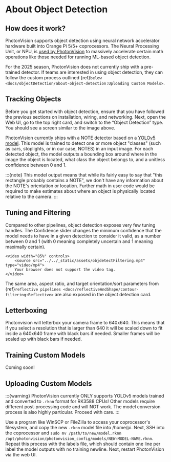 # About Object Detection

## How does it work?

PhotonVision supports object detection using neural network accelerator hardware built into Orange Pi 5/5+ coprocessors. The Neural Processing Unit, or NPU, is [used by PhotonVision](https://github.com/PhotonVision/rknn_jni/tree/main) to massively accelerate certain math operations like those needed for running ML-based object detection.

For the 2025 season, PhotonVision does not currently ship with a pre-trained detector.  If teams are interested in using object detection, they can follow the custom process outlined {ref}`below <docs/objectDetection/about-object-detection:Uploading Custom Models>`.

## Tracking Objects

Before you get started with object detection, ensure that you have followed the previous sections on installation, wiring, and networking. Next, open the Web UI, go to the top right card, and switch to the “Object Detection” type. You should see a screen similar to the image above.

PhotonVision currently ships with a NOTE detector based on a [YOLOv5 model](https://docs.ultralytics.com/yolov5/). This model is trained to detect one or more object "classes" (such as cars, stoplights, or in our case, NOTES) in an input image. For each detected object, the model outputs a bounding box around where in the image the object is located, what class the object belongs to, and a unitless confidence between 0 and 1.

:::{note}
This model output means that while its fairly easy to say that "this rectangle probably contains a NOTE", we don't have any information about the NOTE's orientation or location. Further math in user code would be required to make estimates about where an object is physically located relative to the camera.
:::

## Tuning and Filtering

Compared to other pipelines, object detection exposes very few tuning handles. The Confidence slider changes the minimum confidence that the model needs to have in a given detection to consider it valid, as a number between 0 and 1 (with 0 meaning completely uncertain and 1 meaning maximally certain).

```{raw} html
<video width="85%" controls>
    <source src="../../_static/assets/objdetectFiltering.mp4" type="video/mp4">
    Your browser does not support the video tag.
</video>
```

The same area, aspect ratio, and target orientation/sort parameters from {ref}`reflective pipelines <docs/reflectiveAndShape/contour-filtering:Reflective>` are also exposed in the object detection card.

## Letterboxing

Photonvision will letterbox your camera frame to 640x640. This means that if you select a resolution that is larger than 640 it will be scaled down to fit inside a 640x640 frame with black bars if needed. Smaller frames will be scaled up with black bars if needed.

## Training Custom Models

Coming soon!

## Uploading Custom Models

:::{warning}
PhotonVision currently ONLY supports YOLOv5 models trained and converted to `.rknn` format for RK3588 CPUs! Other models require different post-processing code and will NOT work. The model conversion process is also highly particular. Proceed with care.
:::

Use a program like WinSCP or FileZilla to access your coprocessor's filesystem, and copy the new `.rknn` model file into /home/pi. Next, SSH into the coprocessor and `sudo mv /path/to/new/model.rknn /opt/photonvision/photonvision_config/models/NEW-MODEL-NAME.rknn`. Repeat this process with the labels file, which should contain one line per label the model outputs with no training newline. Next, restart PhotonVision via the web UI.